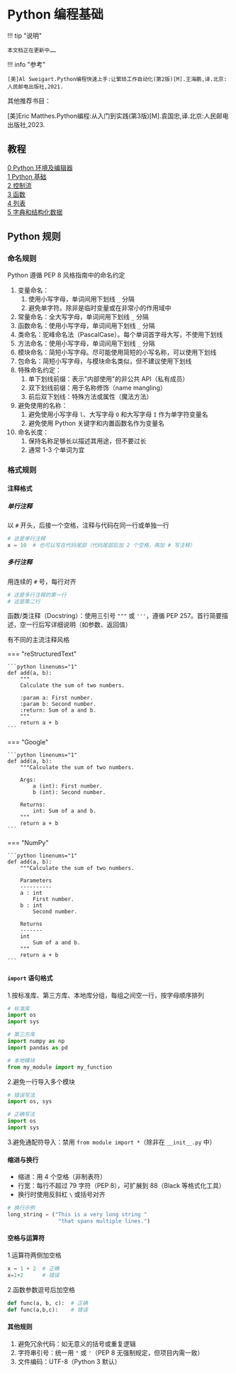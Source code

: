 # Python 编程基础

!!! tip "说明"

    本文档正在更新中……

!!! info "参考"

    [美]Al Sweigart.Python编程快速上手:让繁琐工作自动化(第2版)[M].王海鹏,译.北京:人民邮电出版社,2021.

其他推荐书目：

[美]Eric Matthes.Python编程:从入门到实践(第3版)[M].袁国忠,译.北京:人民邮电出版社,2023.

## 教程

[0 Python 环境及编辑器](./ch0.md)<br/>
[1 Python 基础](./ch1.md)<br/>
[2 控制流](./ch2.md)<br/>
[3 函数](./ch3.md)<br/>
[4 列表](./ch4.md)<br/>
[5 字典和结构化数据](./ch5.md)

## Python 规则

### 命名规则

Python 遵循 PEP 8 风格指南中的命名约定

1. 变量命名：
      1. 使用小写字母，单词间用下划线 `_` 分隔
      2. 避免单字符。除非是临时变量或在非常小的作用域中
2. 常量命名：全大写字母，单词间用下划线 `_` 分隔
3. 函数命名：使用小写字母，单词间用下划线 `_` 分隔
4. 类命名：驼峰命名法（PascalCase）。每个单词首字母大写，不使用下划线
5. 方法命名：使用小写字母，单词间用下划线 `_` 分隔
6. 模块命名：简短小写字母。尽可能使用简短的小写名称，可以使用下划线
7. 包命名：简短小写字母，与模块命名类似，但不建议使用下划线
8. 特殊命名约定：
      1. 单下划线前缀：表示"内部使用"的非公共 API（私有成员）
      2. 双下划线前缀：用于名称修饰（name mangling）
      3. 前后双下划线：特殊方法或属性（魔法方法）
9. 避免使用的名称：
      1. 避免使用小写字母 `l`、大写字母 `O` 和大写字母 `I` 作为单字符变量名
      2. 避免使用 Python 关键字和内置函数名作为变量名
10. 命名长度：
    1. 保持名称足够长以描述其用途，但不要过长
    2. 通常 1-3 个单词为宜

### 格式规则

#### 注释格式

##### 单行注释

以 `#` 开头，后接一个空格，注释与代码在同一行或单独一行

```python linenums="1"
# 这是单行注释
x = 10  # 也可以写在代码尾部（代码尾部后加 2 个空格，再加 # 写注释）
```

##### 多行注释

用连续的 `#` 号，每行对齐

```python linenums="1"
# 这是多行注释的第一行
# 这是第二行
```

函数/类注释（Docstring）：使用三引号 `"""` 或 `'''`，遵循 PEP 257。首行简要描述，空一行后写详细说明（如参数、返回值）

有不同的主流注释风格

=== "reStructuredText"

    ```python linenums="1"
    def add(a, b):
        """
        Calculate the sum of two numbers.
    
        :param a: First number.
        :param b: Second number.
        :return: Sum of a and b.
        """
        return a + b
    ```

=== "Google"

    ```python linenums="1"
    def add(a, b):
        """Calculate the sum of two numbers.
    
        Args:
            a (int): First number.
            b (int): Second number.
    
        Returns:
            int: Sum of a and b.
        """
        return a + b
    ```

=== "NumPy"

    ```python linenums="1"
    def add(a, b):
        """Calculate the sum of two numbers.
    
        Parameters
        ----------
        a : int
            First number.
        b : int
            Second number.
    
        Returns
        -------
        int
            Sum of a and b.
        """
        return a + b
    ```

#### `import` 语句格式

1.按标准库、第三方库、本地库分组，每组之间空一行，按字母顺序排列

```python linenums="1"
# 标准库
import os
import sys

# 第三方库
import numpy as np
import pandas as pd

# 本地模块
from my_module import my_function
```

2.避免一行导入多个模块

```python linenums="1"
# 错误写法
import os, sys

# 正确写法
import os
import sys
```

3.避免通配符导入：禁用 `from module import *`（除非在 `__init__.py` 中）

#### 缩进与换行

- 缩进：用 4 个空格（非制表符）
- 行宽：每行不超过 79 字符（PEP 8），可扩展到 88（Black 等格式化工具）
- 换行时使用反斜杠 `\` 或括号对齐

```python linenums="1"
# 换行示例
long_string = ("This is a very long string "
                "that spans multiple lines.")
```

#### 空格与运算符

1.运算符两侧加空格

```python linenums="1"
x = 1 + 2  # 正确
x=1+2      # 错误
```

2.函数参数逗号后加空格

```python linenums="1"
def func(a, b, c):  # 正确
def func(a,b,c):    # 错误
```

#### 其他规则

1. 避免冗余代码：如无意义的括号或重复逻辑
2. 字符串引号：统一用 `"` 或 `'`（PEP 8 无强制规定，但项目内需一致）
3. 文件编码：UTF-8（Python 3 默认）